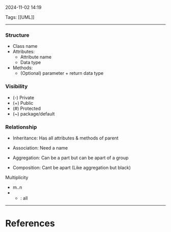 2024-11-02 14:19

Tags: [[UML]]

---

### Structure

-   Class name
-   Attributes:
    -   Attribute name
    -   Data type
-   Methods:
    -   (Optional) parameter + return data type

### Visibility

-   (-) Private
-   (+) Public
-   (#) Protected
-   (~) package/default

### Relationship

-   Inheritance: Has all attributes & methods of parent

-   Association: Need a name

-   Aggregation: Can be a part but can be apart of a group

-   Composition: Cant be apart (Like aggregation but black)

Multiplicity

-   m..n
-   -   : all

---
# References